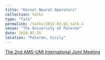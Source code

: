 ```yaml
---
title: "Kernel Neural Operators"
collection: talks
type: "Talk"
permalink: /talks/2012-03-01-talk-1
venue: "The University of Palermo"
date: 2024-07-25
location: "Palermo, Sicily"
---
```


[The 2nd AMS-UMI International Joint Meeting](https://umi.dm.unibo.it/jm-umi-ams/)
